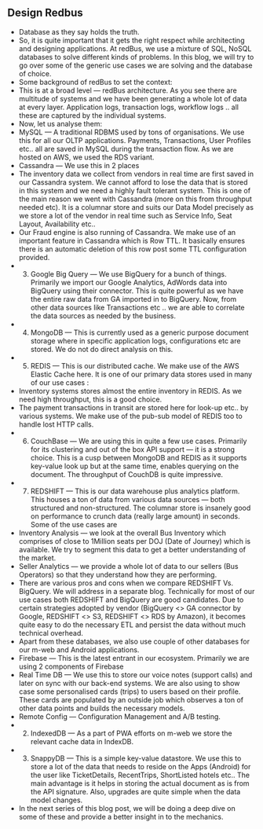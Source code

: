 ## Design Redbus 

- Database as they say holds the truth. 
- So, it is quite important that it gets the right respect while architecting and designing applications. At redBus, we use a mixture of SQL, NoSQL databases to solve different kinds of problems. In this blog, we will try to go over some of the generic use cases we are solving and the database of choice.
- Some background of redBus to set the context:
- This is at a broad level — redBus architecture. As you see there are multitude of systems and we have been generating a whole lot of data at every layer. Application logs, transaction logs, workflow logs .. all these are captured by the individual systems.
- Now, let us analyse them:
- MySQL — A traditional RDBMS used by tons of organisations. We use this for all our OLTP applications. Payments, Transactions, User Profiles etc.. all are saved in MySQL during the transaction flow. As we are hosted on AWS, we used the RDS variant.
- Cassandra — We use this in 2 places
- The inventory data we collect from vendors in real time are first saved in our Cassandra system. We cannot afford to lose the data that is stored in this system and we need a highly fault tolerant system. This is one of the main reason we went with Cassandra (more on this from throughput needed etc). It is a columnar store and suits our Data Model precisely as we store a lot of the vendor in real time such as Service Info, Seat Layout, Availability etc..
- Our Fraud engine is also running of Cassandra. We make use of an important feature in Cassandra which is Row TTL. It basically ensures there is an automatic deletion of this row post some TTL configuration provided.
- 3. Google Big Query — We use BigQuery for a bunch of things. Primarily we import our Google Analytics, AdWords data into BigQuery using their connector. This is quite powerful as we have the entire raw data from GA imported in to BigQuery. Now, from other data sources like Transactions etc .. we are able to correlate the data sources as needed by the business.
- 4. MongoDB — This is currently used as a generic purpose document storage where in specific application logs, configurations etc are stored. We do not do direct analysis on this.
- 5. REDIS — This is our distributed cache. We make use of the AWS Elastic Cache here. It is one of our primary data stores used in many of our use cases :
- Inventory systems stores almost the entire inventory in REDIS. As we need high throughput, this is a good choice.
- The payment transactions in transit are stored here for look-up etc.. by various systems. We make use of the pub-sub model of REDIS too to handle lost HTTP calls.
- 6. CouchBase — We are using this in quite a few use cases. Primarily for its clustering and out of the box API support — it is a strong choice. This is a cusp between MongoDB and REDIS as it supports key-value look up but at the same time, enables querying on the document. The throughput of CouchDB is quite impressive.
- 7. REDSHIFT — This is our data warehouse plus analytics platform. This houses a ton of data from various data sources — both structured and non-structured. The columnar store is insanely good on performance to crunch data (really large amount) in seconds. Some of the use cases are
- Inventory Analysis — we look at the overall Bus Inventory which comprises of close to 1Million seats per DOJ (Date of Journey) which is available. We try to segment this data to get a better understanding of the market.
- Seller Analytics — we provide a whole lot of data to our sellers (Bus Operators) so that they understand how they are performing.
- There are various pros and cons when we compare REDSHIFT Vs. BigQuery. We will address in a separate blog. Technically for most of our use cases both REDSHIFT and BigQuery are good candidates. Due to certain strategies adopted by vendor (BigQuery <> GA connector by Google, REDSHIFT <> S3, REDSHIFT <> RDS by Amazon), it becomes quite easy to do the necessary ETL and persist the data without much technical overhead.
- Apart from these databases, we also use couple of other databases for our m-web and Android applications.
- Firebase — This is the latest entrant in our ecosystem. Primarily we are using 2 components of Firebase
- Real Time DB — We use this to store our voice notes (support calls) and later on sync with our back-end systems. We are also using to show case some personalised cards (trips) to users based on their profile. These cards are populated by an outside job which observes a ton of other data points and builds the necessary models.
- Remote Config — Configuration Management and A/B testing.
- 2. IndexedDB — As a part of PWA efforts on m-web we store the relevant cache data in IndexDB.
- 3. SnappyDB — This is a simple key-value datastore. We use this to store a lot of the data that needs to reside on the Apps (Android) for the user like TicketDetails, RecentTrips, ShortListed hotels etc.. The main advantage is it helps in storing the actual document as is from the API signature. Also, upgrades are quite simple when the data model changes.
- In the next series of this blog post, we will be doing a deep dive on some of these and provide a better insight in to the mechanics.